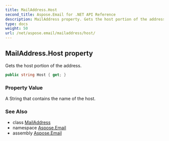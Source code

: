 ```yaml
---
title: MailAddress.Host
second_title: Aspose.Email for .NET API Reference
description: MailAddress property. Gets the host portion of the address
type: docs
weight: 50
url: /net/aspose.email/mailaddress/host/
---
```

## MailAddress.Host property

Gets the host portion of the address.

```csharp
public string Host { get; }
```

### Property Value

A String that contains the name of the host.

### See Also

* class [MailAddress](../)
* namespace [Aspose.Email](../../mailaddress/)
* assembly [Aspose.Email](../../../)


